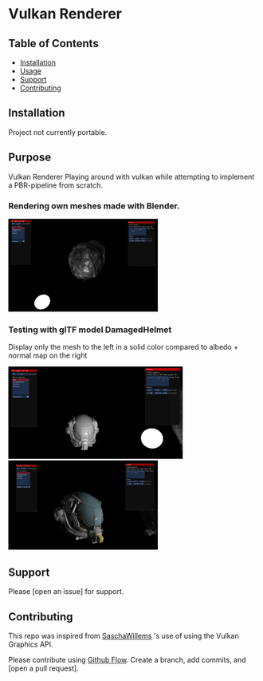 # Vulkan Renderer


## Table of Contents

- [Installation](#installation)
- [Usage](#usage)
- [Support](#support)
- [Contributing](#contributing)



## Installation

Project not currently portable.


## Purpose

Vulkan Renderer
Playing around with vulkan while attempting to implement a PBR-pipeline from scratch.


### Rendering own meshes made with Blender.
<p float="center">
  <img src="/docs/Pictures/vulkan_render.png" alt="render" width="300" />
</p>

### Testing with glTF model DamagedHelmet
Display only the mesh to the left in a solid color compared to albedo + normal map on the right
<p float="center">
  <img src="/docs/Pictures/vulkan_render2.png" alt="render" width="350" />
  <img src="/docs/Pictures/vulkan_render3.png" alt="render" width="300" />
</p>



## Support

Please [open an issue] for support.

## Contributing
This repo was inspired from
[SaschaWillems](https://github.com/SaschaWillems/Vulkan-glTF-PBR) 's use of using the Vulkan Graphics API.

Please contribute using [Github Flow](https://guides.github.com/introduction/flow/). Create a branch, add commits, and [open a pull request].
